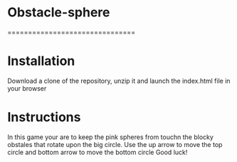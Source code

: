 # Obstacle-sphere
===============================
# Installation 
Download a clone of the repository, unzip it and launch the index.html file in your browser
# Instructions
In this game your are to keep the pink spheres from touchn the blocky obstales that rotate upon the big circle. Use the up arrow to move the top circle and bottom arrow to move the bottom circle
Good luck!
